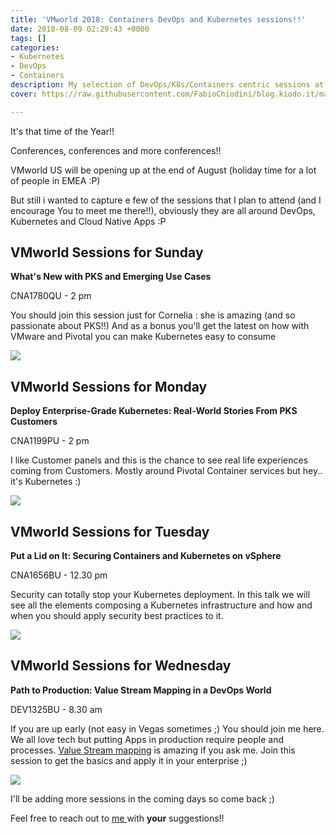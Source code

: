 ```yaml
---
title: 'VMworld 2018: Containers DevOps and Kubernetes sessions!!'
date: 2018-08-09 02:29:43 +0000
tags: []
categories:
- Kubernetes
- DevOps
- Containers
description: My selection of DevOps/K8s/Containers centric sessions at VMworld
cover: https://raw.githubusercontent.com/FabioChiodini/blog.kiodo.it/master/images/VMworld2018.jpg

---
```

It's that time of the Year!!

Conferences, conferences and more conferences!!

VMworld US will be opening up at the end of August (holiday time for a lot of people in EMEA :P)

But still i wanted to capture e few of the sessions that I plan to attend (and I encourage You to meet me there!!), obviously they are all around DevOps, Kubernetes and Cloud Native Apps :P

## VMworld Sessions for Sunday

**What's New with PKS and Emerging Use Cases**

CNA1780QU - 2 pm

You should join this session just for Cornelia : she is amazing (and so passionate about PKS!!) And as a bonus you'll get the latest on how with VMware and Pivotal you can make Kubernetes easy to consume

![](/uploads/PKS.png)

## VMworld Sessions for Monday

**Deploy Enterprise-Grade Kubernetes: Real-World Stories From PKS Customers**

CNA1199PU - 2 pm

I like Customer panels and this is the chance to see real life experiences coming from Customers. Mostly around Pivotal Container services but hey.. it's Kubernetes :)

![](/uploads/Customers.jpg)

## VMworld Sessions for Tuesday

**Put a Lid on It: Securing Containers and Kubernetes on vSphere**

CNA1656BU - 12.30 pm

Security can totally stop your Kubernetes deployment. In this talk we will see all the elements composing a Kubernetes infrastructure and how and when you should apply security best practices to it.

![](/uploads/Kubernetes_Security.png)

## VMworld Sessions for Wednesday

**Path to Production: Value Stream Mapping in a DevOps World**

DEV1325BU - 8.30 am

If you are up early (not easy in Vegas sometimes ;) You should join me here. We all love tech but putting Apps in production require people and processes. [Value Stream mapping](https://en.wikipedia.org/wiki/Value_stream_mapping) is amazing if you ask me. Join this session to get the basics and apply it in your enterprise ;)

![](/uploads/VSM.png)

I'll be adding more sessions in the coming days so come back ;)

Feel free to reach out to [me ](@FabioChiodini)with **your** suggestions!!